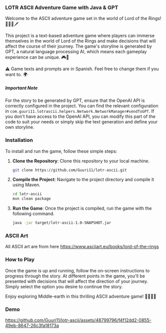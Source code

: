 ### LOTR ASCII Adventure Game with Java & GPT

Welcome to the ASCII adventure game set in the world of Lord of the Rings! 🧝‍♂️🌋🗡️

This project is a text-based adventure game where players can immerse themselves in the world of Lord of the Rings and make decisions that will affect the course of their journey. The game's storyline is generated by GPT, a natural language processing AI, which means each gameplay experience can be unique. 🎮📜

⚠️ Game texts and prompts are in Spanish. Feel free to change them if you want to. 🌍️

##### Important Note

For the story to be generated by GPT, ensure that the OpenAI API is correctly configured in the project. You can find the relevant configuration in `com.guuri11.lotrascii.helpers.Network.NetworkManager#sendToGPT`. If you don't have access to the OpenAI API, you can modify this part of the code to suit your needs or simply skip the text generation and define your own storyline.

### Installation

To install and run the game, follow these simple steps:

1. **Clone the Repository**: Clone this repository to your local machine.

    ```bash
    git clone https://github.com/Guuri11/lotr-ascii.git
    ```

2. **Compile the Project**: Navigate to the project directory and compile it using Maven.

    ```bash
    cd lotr-ascii
    mvn clean package
    ```

3. **Run the Game**: Once the project is compiled, run the game with the following command.

    ```bash
    java -jar target/lotr-ascii-1.0-SNAPSHOT.jar
    ```
### ASCII Art
All ASCII art are from here https://www.asciiart.eu/books/lord-of-the-rings

### How to Play

Once the game is up and running, follow the on-screen instructions to progress through the story. At different points in the game, you'll be presented with decisions that will affect the direction of your journey. Simply select the option you desire to continue the story.

Enjoy exploring Middle-earth in this thrilling ASCII adventure game! 🧙‍♂️✨🏰

### Demo

https://github.com/Guuri11/lotr-ascii/assets/48799796/f4f12dd2-0855-49eb-8647-26c3fa18173a

